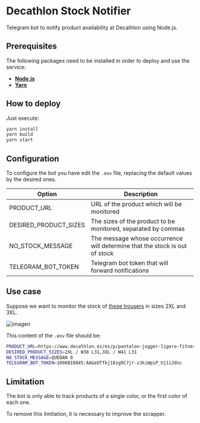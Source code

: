 # Decathlon Stock Notifier

Telegram bot to notify product availability at Decathlon using Node.js.

## Prerequisites

The following packages need to be installed in order to deploy and use the service:
- [**Node.js**](https://nodejs.org/)
- [**Yarn**](https://classic.yarnpkg.com/)

## How to deploy

Just execute:

``` bash
yarn install
yarn build
yarn start
```

## Configuration

To configure the bot you have edit the `.env` file, replacing the default values by the desired ones.

| Option | Description |
|-|-|
| PRODUCT_URL | URL of the product which will be monitored |
| DESIRED_PRODUCT_SIZES | The sizes of the product to be monitored, separated by commas |
| NO_STOCK_MESSAGE | The message whose occurrence will determine that the stock is out of stock |
| TELEGRAM_BOT_TOKEN | Telegram bot token that will forward notifications |

## Use case

Suppose we want to monitor the stock of [these trousers](https://www.decathlon.es/es/p/pantalon-jogger-ligero-fitness-corte-recto-negro/_/R-p-325948?mc=8588922&c=NEGRO) in sizes 2XL and 3XL.

![imagen](https://user-images.githubusercontent.com/20266121/109428418-5ed78e00-79f7-11eb-906b-9c292c8af04c.png)

This content of the `.env` file should be:

``` bash
PRODUCT_URL=https://www.decathlon.es/es/p/pantalon-jogger-ligero-fitness-corte-recto-negro/_/R-p-325948?mc=8588922&c=NEGRO
DESIRED_PRODUCT_SIZES=2XL / W38 L31,3XL / W41 L31
NO_STOCK_MESSAGE=QUEDAN 0
TELEGRAM_BOT_TOKEN=1098810045:AAGeOTTkj18zg9C7jr-zJkiWpiP_Uj1iJdnc
```

## Limitation

The bot is only able to track products of a single color, or the first color of each one.

To remove this limitation, it is necessary to improve the scrapper.
